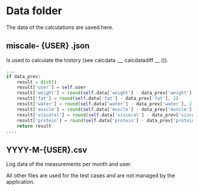 # Data folder

The data of the calculations are saved here.

## miscale- {USER} .json
Is used to calculate the history (see calcdata .__ calcdatadiff __ ()).

```python
...
if data_prev:
    result = dict()
    result['user'] = self.user
    result['weight'] = round(self.data['weight'] - data_prev['weight'], 2)
    result['fat'] = round(self.data['fat'] - data_prev['fat'], 2)
    result['water'] = round(self.data['water'] - data_prev['water'], 2)
    result['muscle'] = round(self.data['muscle'] - data_prev['muscle'], 2)
    result['visceral'] = round(self.data['visceral'] - data_prev['visceral'], 2)
    result['protein'] = round(self.data['protein'] - data_prev['protein'], 2)
    return result
....
```

## YYYY-M-{USER}.csv
Log data of the measurements per month and user.


All other files are used for the test cases and are not managed by the application.